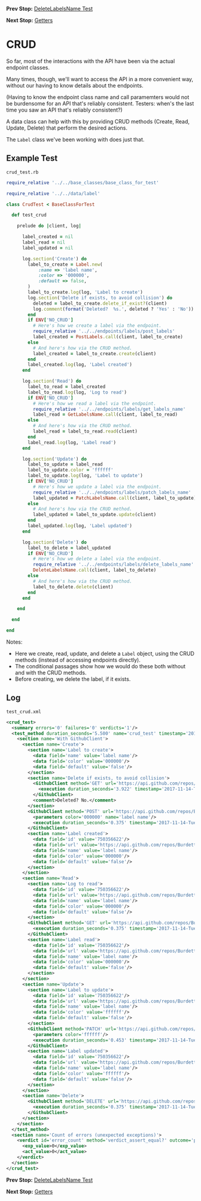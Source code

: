 <!--- GENERATED FILE, DO NOT EDIT --->
**Prev Stop:** [DeleteLabelsName Test](./DeleteLabelsName.md#deletelabelsname-test)

**Next Stop:** [Getters](./Getters.md#getters)


# CRUD

So far, most of the interactions with the API have been via the actual endpoint classes.

Many times, though, we'll want to access the API in a more convenient way, without our having to know details about the endpoints.

(Having to know the endpoint class name and call paramemters would not be burdensome for an API that's reliably consistent.  Testers:  when's the last time you saw an API that's reliably consistent?)

A data class can help with this by providing CRUD methods (Create, Read, Update, Delete) that perform the desired actions.

The <code>Label</code> class we've been working with does just that.

## Example Test

<code>crud_test.rb</code>
```ruby
require_relative '../../base_classes/base_class_for_test'

require_relative '../../data/label'

class CrudTest < BaseClassForTest

  def test_crud

    prelude do |client, log|

      label_created = nil
      label_read = nil
      label_updated = nil

      log.section('Create') do
        label_to_create = Label.new(
            :name => 'label name',
            :color => '000000',
            :default => false,
        )
        label_to_create.log(log, 'Label to create')
        log.section('Delete if exists, to avoid collision') do
          deleted = label_to_create.delete_if_exist?(client)
          log.comment(format('Deleted?  %s.', deleted ? 'Yes' : 'No'))
        end
        if ENV['NO_CRUD']
          # Here's how we create a label via the endpoint.
          require_relative '../../endpoints/labels/post_labels'
          label_created = PostLabels.call(client, label_to_create)
        else
          # And here's how via the CRUD method.
          label_created = label_to_create.create(client)
        end
        label_created.log(log, 'Label created')
      end

      log.section('Read') do
        label_to_read = label_created
        label_to_read.log(log, 'Log to read')
        if ENV['NO_CRUD']
          # Here's how we read a label via the endpoint.
          require_relative '../../endpoints/labels/get_labels_name'
          label_read = GetLabelsName.call(client, label_to_read)
        else
          # And here's how via the CRUD method.
          label_read = label_to_read.read(client)
        end
        label_read.log(log, 'Label read')
      end

      log.section('Update') do
        label_to_update = label_read
        label_to_update.color = 'ffffff'
        label_to_update.log(log, 'Label to update')
        if ENV['NO_CRUD']
          # Here's how we update a label via the endpoint.
          require_relative '../../endpoints/labels/patch_labels_name'
          label_updated = PatchLabelsName.call(client, label_to_update)
        else
          # And here's how via the CRUD method.
          label_updated = label_to_update.update(client)
        end
        label_updated.log(log, 'Label updated')
      end

      log.section('Delete') do
        label_to_delete = label_updated
        if ENV['NO_CRUD']
          # Here's how we delete a label via the endpoint.
          require_relative '../../endpoints/labels/delete_labels_name'
          DeleteLabelsName.call(client, label_to_delete)
        else
          # And here's how via the CRUD method.
          label_to_delete.delete(client)
        end
      end

    end

  end

end
```

Notes:

- Here we create, read, update, and delete a <code>Label</code> object, using the CRUD methods (instead of accessing endpoints directly).
- The conditional passages show how we would do these both without and with the CRUD methods.
- Before creating, we delete the label, if it exists.

## Log

<code>test_crud.xml</code>
```xml
<crud_test>
  <summary errors='0' failures='0' verdicts='1'/>
  <test_method duration_seconds='5.500' name='crud_test' timestamp='2017-11-14-Tue-11.56.27.213'>
    <section name='With GithubClient'>
      <section name='Create'>
        <section name='Label to create'>
          <data field='name' value='label name'/>
          <data field='color' value='000000'/>
          <data field='default' value='false'/>
        </section>
        <section name='Delete if exists, to avoid collision'>
          <GithubClient method='GET' url='https://api.github.com/repos/BurdetteLamar/RubyTest/labels/label%20name'>
            <execution duration_seconds='3.922' timestamp='2017-11-14-Tue-11.56.27.213'/>
          </GithubClient>
          <comment>Deleted? No.</comment>
        </section>
        <GithubClient method='POST' url='https://api.github.com/repos/BurdetteLamar/RubyTest/labels'>
          <parameters color='000000' name='label name'/>
          <execution duration_seconds='0.375' timestamp='2017-11-14-Tue-11.56.31.135'/>
        </GithubClient>
        <section name='Label created'>
          <data field='id' value='750356622'/>
          <data field='url' value='https://api.github.com/repos/BurdetteLamar/RubyTest/labels/label%20name'/>
          <data field='name' value='label name'/>
          <data field='color' value='000000'/>
          <data field='default' value='false'/>
        </section>
      </section>
      <section name='Read'>
        <section name='Log to read'>
          <data field='id' value='750356622'/>
          <data field='url' value='https://api.github.com/repos/BurdetteLamar/RubyTest/labels/label%20name'/>
          <data field='name' value='label name'/>
          <data field='color' value='000000'/>
          <data field='default' value='false'/>
        </section>
        <GithubClient method='GET' url='https://api.github.com/repos/BurdetteLamar/RubyTest/labels/label%20name'>
          <execution duration_seconds='0.375' timestamp='2017-11-14-Tue-11.56.31.510'/>
        </GithubClient>
        <section name='Label read'>
          <data field='id' value='750356622'/>
          <data field='url' value='https://api.github.com/repos/BurdetteLamar/RubyTest/labels/label%20name'/>
          <data field='name' value='label name'/>
          <data field='color' value='000000'/>
          <data field='default' value='false'/>
        </section>
      </section>
      <section name='Update'>
        <section name='Label to update'>
          <data field='id' value='750356622'/>
          <data field='url' value='https://api.github.com/repos/BurdetteLamar/RubyTest/labels/label%20name'/>
          <data field='name' value='label name'/>
          <data field='color' value='ffffff'/>
          <data field='default' value='false'/>
        </section>
        <GithubClient method='PATCH' url='https://api.github.com/repos/BurdetteLamar/RubyTest/labels/label%20name'>
          <parameters color='ffffff'/>
          <execution duration_seconds='0.453' timestamp='2017-11-14-Tue-11.56.31.885'/>
        </GithubClient>
        <section name='Label updated'>
          <data field='id' value='750356622'/>
          <data field='url' value='https://api.github.com/repos/BurdetteLamar/RubyTest/labels/label%20name'/>
          <data field='name' value='label name'/>
          <data field='color' value='ffffff'/>
          <data field='default' value='false'/>
        </section>
      </section>
      <section name='Delete'>
        <GithubClient method='DELETE' url='https://api.github.com/repos/BurdetteLamar/RubyTest/labels/label%20name'>
          <execution duration_seconds='0.375' timestamp='2017-11-14-Tue-11.56.32.338'/>
        </GithubClient>
      </section>
    </section>
  </test_method>
  <section name='Count of errors (unexpected exceptions)'>
    <verdict id='error_count' method='verdict_assert_equal?' outcome='passed' volatile='true'>
      <exp_value>0</exp_value>
      <act_value>0</act_value>
    </verdict>
  </section>
</crud_test>
```

**Prev Stop:** [DeleteLabelsName Test](./DeleteLabelsName.md#deletelabelsname-test)

**Next Stop:** [Getters](./Getters.md#getters)

